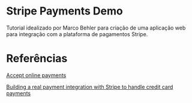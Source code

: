 # Stripe Payments Demo

Tutorial idealizado por Marco Behler para criação de uma aplicação web para integração com a plataforma de pagamentos Stripe.

# Referências

[Accept online payments](https://stripe.com/docs/checkout/integration-builder)

[Building a real payment integration with Stripe to handle credit card payments](https://youtu.be/BIDNKRluql4)